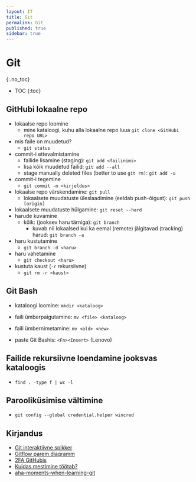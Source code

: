 ```yaml
---
layout: IT
title: Git
permalink: Git
published: true
sidebar: true
---
```


# Git
{:.no_toc}

* TOC
{:toc}


## GitHubi lokaalne repo

- lokaalse repo loomine
  - mine kataloogi, kuhu alla lokaalne repo luua
  `git clone <GitHubi repo URL>`
- mis faile on muudetud?
  - `git status`
- commit-i ettevalmistamine 
  - failide lisamine (staging): `git add <failinimi>`
  - lisa kõik muudetud failid: `git add --all`
  - stage manually deleted files (better to use `git rm)`: `git add -u`
- commit-i tegemine
  - `git commit -m <kirjeldus>`
- lokaalse repo värskendamine: `git pull`
  - lokaalsete muudatuste üleslaadimine (eeldab push-õigust): `git push [origin]`
- lokaalsete muudatuste hülgamine: `git reset --hard`  
- harude kuvamine
  - kõik: (jooksev haru tärniga): `git branch`
    - kuvab nii lokaalsed kui ka eemal (remote) jälgitavad (tracking) harud: `git branch -a`
- haru kustutamine
  - `git branch -d <haru>`
- haru vahetamine
  - `git checkout <haru>`
- kustuta kaust (`-r` rekursiivne)
  - `git rm -r <kaust>`

## Git Bash

- kataloogi loomine: `mkdir <kataloog>`
- faili ümberpaigutamine: `mv <file> <kataloog>`
- faili ümbernimetamine: `mv <old> <new>`

- paste Git Bashis: `<Fn><Insert>` (Lenovo)

## Failide rekursiivne loendamine jooksvas kataloogis

- `find . -type f | wc -l`

## Parooliküsimise vältimine

- `git config --global credential.helper wincred`

## Kirjandus

- [Git interaktiivne spikker](http://ndpsoftware.com/git-cheatsheet.html#loc=workspace)
- [Gitflow parem diagramm](http://www.patrickzahnd.ch/)
- [2FA GitHubis](http://blog.swilliams.me/words/2015/04/01/two-factor-authentication-for-github/) 
- [Kuidas mestimine töötab?](https://www.quora.com/How-does-Git-merge-work)
- [aha-moments-when-learning-git](https://betterexplained.com/articles/aha-moments-when-learning-git/) 




